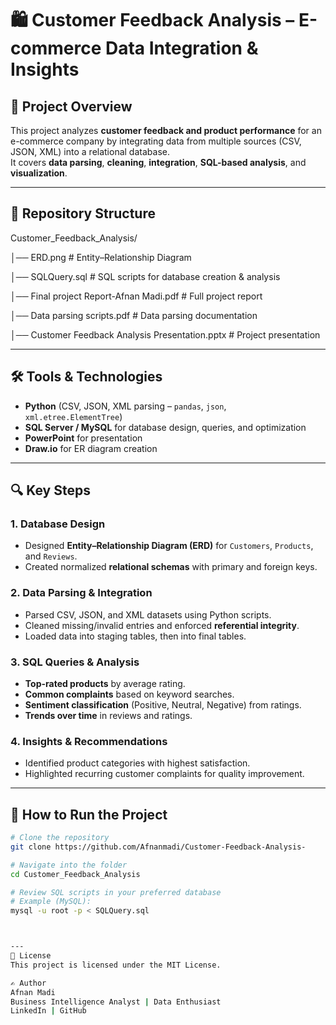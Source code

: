 # 🛍️ Customer Feedback Analysis – E-commerce Data Integration & Insights

## 📌 Project Overview
This project analyzes **customer feedback and product performance** for an e-commerce company by integrating data from multiple sources (CSV, JSON, XML) into a relational database.  
It covers **data parsing**, **cleaning**, **integration**, **SQL-based analysis**, and **visualization**.

---

## 📂 Repository Structure

Customer_Feedback_Analysis/

│── ERD.png # Entity–Relationship Diagram

│── SQLQuery.sql # SQL scripts for database creation & analysis

│── Final project Report-Afnan Madi.pdf # Full project report

│── Data parsing scripts.pdf # Data parsing documentation

│── Customer Feedback Analysis Presentation.pptx # Project presentation



---

## 🛠️ Tools & Technologies
- **Python** (CSV, JSON, XML parsing – `pandas`, `json`, `xml.etree.ElementTree`)
- **SQL Server / MySQL** for database design, queries, and optimization
- **PowerPoint** for presentation
- **Draw.io** for ER diagram creation

---

## 🔍 Key Steps

### 1. Database Design
- Designed **Entity–Relationship Diagram (ERD)** for `Customers`, `Products`, and `Reviews`.
- Created normalized **relational schemas** with primary and foreign keys.

### 2. Data Parsing & Integration
- Parsed CSV, JSON, and XML datasets using Python scripts.
- Cleaned missing/invalid entries and enforced **referential integrity**.
- Loaded data into staging tables, then into final tables.

### 3. SQL Queries & Analysis
- **Top-rated products** by average rating.
- **Common complaints** based on keyword searches.
- **Sentiment classification** (Positive, Neutral, Negative) from ratings.
- **Trends over time** in reviews and ratings.

### 4. Insights & Recommendations
- Identified product categories with highest satisfaction.
- Highlighted recurring customer complaints for quality improvement.

---

## 🚀 How to Run the Project
```bash
# Clone the repository
git clone https://github.com/Afnanmadi/Customer-Feedback-Analysis-

# Navigate into the folder
cd Customer_Feedback_Analysis

# Review SQL scripts in your preferred database
# Example (MySQL):
mysql -u root -p < SQLQuery.sql



---
📜 License
This project is licensed under the MIT License.

✍️ Author
Afnan Madi
Business Intelligence Analyst | Data Enthusiast
LinkedIn | GitHub
